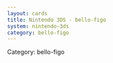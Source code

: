 ```yaml
---
layout: cards
title: Nintendo 3DS - bello-figo
system: nintendo-3ds
category: bello-figo
---
```

<div class="alert alert-secondary mb-4"><span class="i18n innerHTML-category">Category: </span><span class="i18n innerHTML-cat-bello-figo">bello-figo</span></div>
